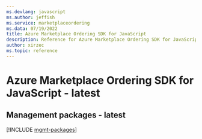 ```yaml
---
ms.devlang: javascript
ms.author: jeffish
ms.service: marketplaceordering
ms.data: 07/19/2022
title: Azure Marketplace Ordering SDK for JavaScript
description: Reference for Azure Marketplace Ordering SDK for JavaScript
author: xirzec
ms.topic: reference
---
```

# Azure Marketplace Ordering SDK for JavaScript - latest

## Management packages - latest
[!INCLUDE [mgmt-packages](marketplace-ordering-mgmt-index.md)]
